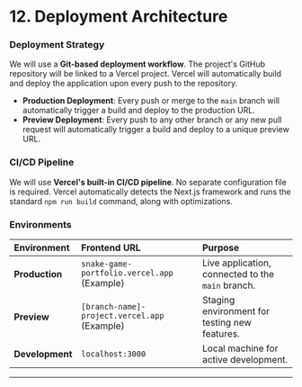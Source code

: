 # 12. Deployment Architecture

### **Deployment Strategy**

We will use a **Git-based deployment workflow**. The project's GitHub repository will be linked to a Vercel project. Vercel will automatically build and deploy the application upon every push to the repository.

- **Production Deployment**: Every push or merge to the `main` branch will automatically trigger a build and deploy to the production URL.
- **Preview Deployment**: Every push to any other branch or any new pull request will automatically trigger a build and deploy to a unique preview URL.

### **CI/CD Pipeline**

We will use **Vercel's built-in CI/CD pipeline**. No separate configuration file is required. Vercel automatically detects the Next.js framework and runs the standard `npm run build` command, along with optimizations.

### **Environments**

| Environment     | Frontend URL                                 | Purpose                                           |
| :-------------- | :------------------------------------------- | :------------------------------------------------ |
| **Production**  | `snake-game-portfolio.vercel.app` (Example)  | Live application, connected to the `main` branch. |
| **Preview**     | `[branch-name]-project.vercel.app` (Example) | Staging environment for testing new features.     |
| **Development** | `localhost:3000`                             | Local machine for active development.             |

---
